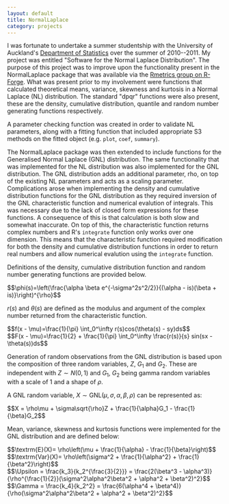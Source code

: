 ```yaml
---
layout: default
title: NormalLaplace
category: projects
---
```

I was fortunate to undertake a summer studentship with the University of Auckland's [Department of Statistics](http://www.stat.auckland.ac.nz/) over the summer of 2010--2011. My project was entitled "Software for the Normal Laplace Distribution". The purpose of this project was to improve upon the functionality present in the NormalLaplace package that was available via the [Rmetrics group on R-Forge](https://r-forge.r-project.org/R/?group_id=156). What was present prior to my involvement were functions that calculated theoretical means, variance, skewness and kurtosis in a Normal Laplace (NL) distribution. The standard "dpqr" functions were also present, these are the density, cumulative distribution, quantile and random number generating functions respectively.

A parameter checking function was created in order to validate NL parameters, along with a fitting function that included appropriate S3 methods on the fitted object (e.g. `plot`, `coef`, `summary`).

The NormalLaplace package was then extended to include functions for the Generalised Normal Laplace (GNL) distribution. The same functionality that was implemented for the NL distribution was also implemented for the GNL distribution. The GNL distribution adds an additional parameter, rho, on top of the existing NL parameters and acts as a scaling parameter. Complications arose when implementing the density and cumulative distribution functions for the GNL distribution as they required inversion of the GNL characteristic function and numerical evalution of integrals. This was necessary due to the lack of closed form expressions for these functions. A consequence of this is that calculation is both slow and somewhat inaccurate. On top of this, the characteristic function returns complex numbers and R's `integrate` function only works over one dimension. This means that the characteristic function required modification for both the density and cumulative distribution functions in order to return real numbers and allow numerical evalution using the `integrate` function.

Definitions of the density, cumulative distribution function and random number generating functions are provided below.

<div>$$\phi(s)=\left(\frac{\alpha \beta e^{-\sigma^2s^2/2}}{(\alpha - is)(\beta + is)}\right)^{\rho}$$</div>

<span>$r(s)$</span> and <span>$\theta(s)$</span> are defined as the modulus and argument of the complex number returned from the characteristic function.

<div>$$f(x - \mu)=\frac{1}{\pi} \int_0^\infty r(s)cos(\theta(s) - sy)ds$$</div>

<div>$$F(x - \mu)=\frac{1}{2} + \frac{1}{\pi} \int_0^\infty \frac{r(s)}{s} sin(sx - \theta(s))ds$$</div>

Generation of random observations from the GNL distribution is based upon the composition of three random variables, <span>$Z$</span>, <span>$G_1$</span> and <span>$G_2$</span>. These are independent with <span>$Z \sim N(0, 1)$</span> and <span>$G_1$</span>, <span>$G_2$</span> being gamma random variables with a scale of 1 and a shape of <span>$\rho$</span>.

A GNL random variable, $X \sim \textrm{GNL}(\mu, \sigma, \alpha, \beta, \rho)$ can be represented as:

<div>$$X = \rho\mu + \sigma\sqrt{\rho}Z + \frac{1}{\alpha}G_1 - \frac{1}{\beta}G_2$$</div>

Mean, variance, skewness and kurtosis functions were implemented for the GNL distribution and are defined below:

<div>$$\textrm{E}(X)= \rho\left(\mu + \frac{1}{\alpha} - \frac{1}{\beta}\right)$$</div>

<div>$$\textrm{Var}(X)= \rho\left(\sigma^2 + \frac{1}{\alpha^2} + \frac{1}{\beta^2}\right)$$</div>

<div>$$\Upsilon = \frac{k_3}{k_2^{\frac{3}{2}}} = \frac{2(\beta^3 - \alpha^3)}{\rho^{\frac{1}{2}}(\sigma^2\alpha^2\beta^2 + \alpha^2 + \beta^2)^2}$$</div>

<div>$$\Gamma = \frac{k_4}{k_2^2} = \frac{6(\alpha^4 + \beta^4)}{\rho(\sigma^2\alpha^2\beta^2 + \alpha^2 + \beta^2)^2}$$</div>

<script type="text/javascript" src="http://cdn.mathjax.org/mathjax/latest/MathJax.js">
    MathJax.Hub.Config({
        extensions: ["tex2jax.js"],
        jax: ["input/TeX","output/SVG"],
        tex2jax: {inlineMath: [["$","$"],["\\(","\\)"]]}
    });
</script>
